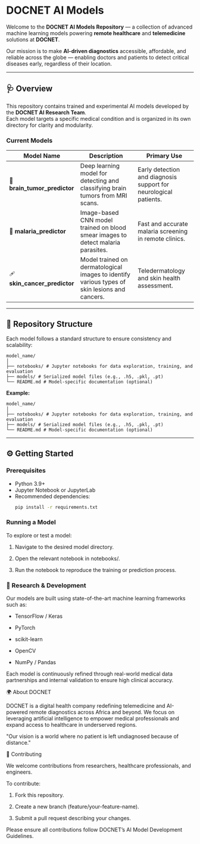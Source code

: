 # DOCNET AI Models

Welcome to the **DOCNET AI Models Repository** — a collection of advanced machine learning models powering **remote healthcare** and **telemedicine** solutions at **DOCNET**.

Our mission is to make **AI-driven diagnostics** accessible, affordable, and reliable across the globe — enabling doctors and patients to detect critical diseases early, regardless of their location.

---

## 🩺 Overview

This repository contains trained and experimental AI models developed by the **DOCNET AI Research Team**.  
Each model targets a specific medical condition and is organized in its own directory for clarity and modularity.

### Current Models

| Model Name | Description | Primary Use |
|-------------|-------------|--------------|
| 🧠 **brain_tumor_predictor** | Deep learning model for detecting and classifying brain tumors from MRI scans. | Early detection and diagnosis support for neurological patients. |
| 🦠 **malaria_predictor** | Image-based CNN model trained on blood smear images to detect malaria parasites. | Fast and accurate malaria screening in remote clinics. |
| 🩹 **skin_cancer_predictor** | Model trained on dermatological images to identify various types of skin lesions and cancers. | Teledermatology and skin health assessment. |

---

## 🧩 Repository Structure

Each model follows a standard structure to ensure consistency and scalability:

```
model_name/
│
├── notebooks/ # Jupyter notebooks for data exploration, training, and evaluation
├── models/ # Serialized model files (e.g., .h5, .pkl, .pt)
└── README.md # Model-specific documentation (optional)
```

**Example:**
```
model_name/
│
├── notebooks/ # Jupyter notebooks for data exploration, training, and evaluation
├── models/ # Serialized model files (e.g., .h5, .pkl, .pt)
└── README.md # Model-specific documentation (optional)
```


---

## ⚙️ Getting Started

### Prerequisites
- Python 3.9+
- Jupyter Notebook or JupyterLab
- Recommended dependencies:
  ```bash
  pip install -r requirements.txt


### Running a Model

To explore or test a model:

1. Navigate to the desired model directory.

2. Open the relevant notebook in notebooks/.

3. Run the notebook to reproduce the training or prediction process.

### 🧬 Research & Development

Our models are built using state-of-the-art machine learning frameworks such as:

- TensorFlow / Keras

- PyTorch

- scikit-learn

- OpenCV

- NumPy / Pandas

Each model is continuously refined through real-world medical data partnerships and internal validation to ensure high clinical accuracy.

🌍 About DOCNET

DOCNET is a digital health company redefining telemedicine and AI-powered remote diagnostics across Africa and beyond.
We focus on leveraging artificial intelligence to empower medical professionals and expand access to healthcare in underserved regions.

"Our vision is a world where no patient is left undiagnosed because of distance."

🤝 Contributing

We welcome contributions from researchers, healthcare professionals, and engineers.

To contribute:

1. Fork this repository.

2. Create a new branch (feature/your-feature-name).

3. Submit a pull request describing your changes.

Please ensure all contributions follow DOCNET’s AI Model Development Guidelines.